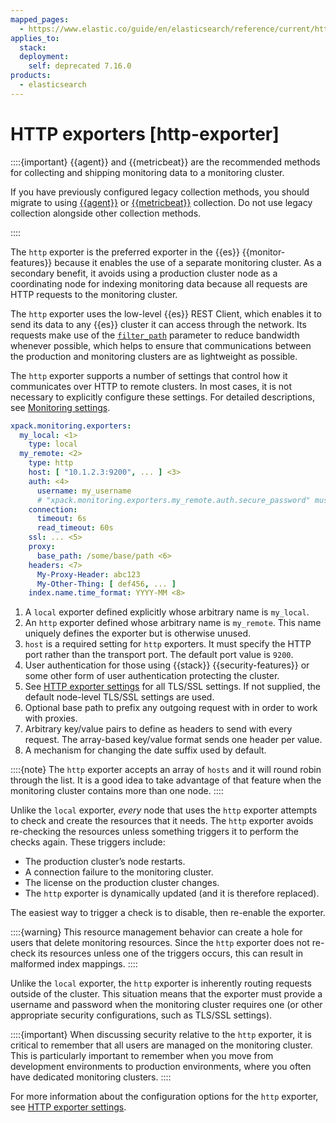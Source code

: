 ```yaml
---
mapped_pages:
  - https://www.elastic.co/guide/en/elasticsearch/reference/current/http-exporter.html
applies_to:
  stack:
  deployment:
    self: deprecated 7.16.0
products:
  - elasticsearch
---
```



# HTTP exporters [http-exporter]

::::{important}
{{agent}} and {{metricbeat}} are the recommended methods for collecting and shipping monitoring data to a monitoring cluster.

If you have previously configured legacy collection methods, you should migrate to using [{{agent}}](collecting-monitoring-data-with-elastic-agent.md) or [{{metricbeat}}](collecting-monitoring-data-with-metricbeat.md) collection. Do not use legacy collection alongside other collection methods.

::::


The `http` exporter is the preferred exporter in the {{es}} {{monitor-features}} because it enables the use of a separate monitoring cluster. As a secondary benefit, it avoids using a production cluster node as a coordinating node for indexing monitoring data because all requests are HTTP requests to the monitoring cluster.

The `http` exporter uses the low-level {{es}} REST Client, which enables it to send its data to any {{es}} cluster it can access through the network. Its requests make use of the [`filter_path`](elasticsearch://reference/elasticsearch/rest-apis/common-options.md#common-options-response-filtering) parameter to reduce bandwidth whenever possible, which helps to ensure that communications between the production and monitoring clusters are as lightweight as possible.

The `http` exporter supports a number of settings that control how it communicates over HTTP to remote clusters. In most cases, it is not necessary to explicitly configure these settings. For detailed descriptions, see [Monitoring settings](elasticsearch://reference/elasticsearch/configuration-reference/monitoring-settings.md).

```yaml
xpack.monitoring.exporters:
  my_local: <1>
    type: local
  my_remote: <2>
    type: http
    host: [ "10.1.2.3:9200", ... ] <3>
    auth: <4>
      username: my_username
      # "xpack.monitoring.exporters.my_remote.auth.secure_password" must be set in the keystore
    connection:
      timeout: 6s
      read_timeout: 60s
    ssl: ... <5>
    proxy:
      base_path: /some/base/path <6>
    headers: <7>
      My-Proxy-Header: abc123
      My-Other-Thing: [ def456, ... ]
    index.name.time_format: YYYY-MM <8>
```

1. A `local` exporter defined explicitly whose arbitrary name is `my_local`.
2. An `http` exporter defined whose arbitrary name is `my_remote`. This name uniquely defines the exporter but is otherwise unused.
3. `host` is a required setting for `http` exporters. It must specify the HTTP port rather than the transport port. The default port value is `9200`.
4. User authentication for those using {{stack}} {{security-features}} or some other form of user authentication protecting the cluster.
5. See [HTTP exporter settings](elasticsearch://reference/elasticsearch/configuration-reference/monitoring-settings.md#http-exporter-settings) for all TLS/SSL settings. If not supplied, the default node-level TLS/SSL settings are used.
6. Optional base path to prefix any outgoing request with in order to work with proxies.
7. Arbitrary key/value pairs to define as headers to send with every request. The array-based key/value format sends one header per value.
8. A mechanism for changing the date suffix used by default.


::::{note}
The `http` exporter accepts an array of `hosts` and it will round robin through the list. It is a good idea to take advantage of that feature when the monitoring cluster contains more than one node.
::::


Unlike the `local` exporter, *every* node that uses the `http` exporter attempts to check and create the resources that it needs. The `http` exporter avoids re-checking the resources unless something triggers it to perform the checks again. These triggers include:

* The production cluster’s node restarts.
* A connection failure to the monitoring cluster.
* The license on the production cluster changes.
* The `http` exporter is dynamically updated (and it is therefore replaced).

The easiest way to trigger a check is to disable, then re-enable the exporter.

::::{warning}
This resource management behavior can create a hole for users that delete monitoring resources. Since the `http` exporter does not re-check its resources unless one of the triggers occurs, this can result in malformed index mappings.
::::


Unlike the `local` exporter, the `http` exporter is inherently routing requests outside of the cluster. This situation means that the exporter must provide a username and password when the monitoring cluster requires one (or other appropriate security configurations, such as TLS/SSL settings).

::::{important}
When discussing security relative to the `http` exporter, it is critical to remember that all users are managed on the monitoring cluster. This is particularly important to remember when you move from development environments to production environments, where you often have dedicated monitoring clusters.
::::


For more information about the configuration options for the `http` exporter, see [HTTP exporter settings](elasticsearch://reference/elasticsearch/configuration-reference/monitoring-settings.md#http-exporter-settings).

